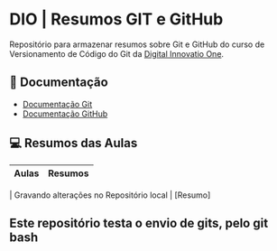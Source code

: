 
# DIO | Resumos GIT e GitHub

Repositório para armazenar resumos sobre Git e GitHub do curso de Versionamento de Código do Git  da [Digital Innovatio One](https://www.dio.me/).

## 📖 Documentação
- [Documentação Git](https://git-scm.com/doc)
- [Documentação GitHub](https://docs.github.com/)

## 💻 Resumos das Aulas
| Aulas | Resumos |
|----------|------|

| Gravando alterações no Repositório local | [Resumo]

## Este repositório testa o envio de gits, pelo git bash
